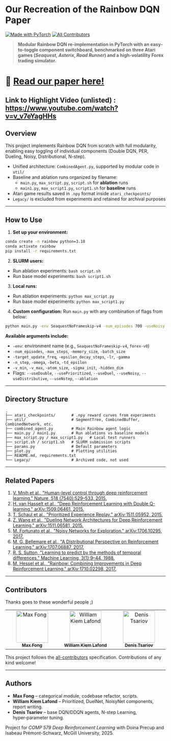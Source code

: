 # Our Recreation of the Rainbow DQN Paper

[![Made with PyTorch](https://img.shields.io/badge/PyTorch-2.1%2B-EE4C2C?logo=pytorch&logoColor=white)](https://pytorch.org)  [![All Contributors](https://img.shields.io/badge/all_contributors-3-orange.svg?style=flat-square)](#contributors)

> **Modular Rainbow DQN re‑implementation in PyTorch with an easy‐to‑toggle component switchboard, benchmarked on three Atari games (*Seaquest*, *Asterix*, *Road Runner*) and a high‑volatility Forex trading simulator.**

# 📄 [Read our paper here!](COMP579__Recreating_Rainbow___Final_Report.pdf)

Link to Highlight Video (unlisted) : https://www.youtube.com/watch?v=v_v7eYagHHs
---
## Overview
This project implements Rainbow DQN from scratch with full modularity, enabling easy toggling of individual components (Double DQN, PER, Dueling, Noisy, Distributional, N-step).

- Unified architecture: `CombinedAgent.py`, supported by modular code in `util/`
- Baseline and ablation runs organized by filename:
  - `main.py`, `max_script.py`, `script.sh` for **ablation** runs
  - `main1.py`, `max_script1.py`, `script1.sh` for **baseline** runs
- Atari game results saved in `.npy` format inside `atari_checkpoints/`
- `Legacy/` is excluded from experiments and retained for archival purposes

---
## How to Use

1. **Set up your environment:**
```bash
conda create -n rainbow python=3.10
conda activate rainbow
pip install -r requirements.txt
```

2. **SLURM users:**
- Run ablation experiments: `bash script.sh`
- Run base model experiments: `bash script1.sh`

3. **Local runs:**
- Run ablation experiments: `python max_script.py`
- Run base model experiments: `python max_script1.py`

4. **Custom configuration:**
Run `main.py` with any combination of flags from below:
```bash
python main.py -env SeaquestNoFrameskip-v4 -num_episodes 700 -useNoisy -useDuel -useDouble
```
**Available arguments include:**
- `-env`: environment name (e.g., `SeaquestNoFrameskip-v4`, `forex-v0`)
- `-num_episodes`, `-max_steps`, `-memory_size`, `-batch_size`
- `-target_update_freq`, `-epsilon_decay_steps`, `-lr`, `-gamma`
- `-n_step`, `-omega`, `-beta`, `-td_epsilon`
- `-v_min`, `-v_max`, `-atom_size`, `-sigma_init`, `-hidden_dim`
- Flags: `--useDouble`, `--usePrioritized`, `--useDuel`, `--useNoisy`, `--useDistributive`, `--useNstep`, `--ablation`

---
## Directory Structure
```text
.
├── atari_checkpoints/       # .npy reward curves from experiments
├── util/                    # SegmentTree, CombinedBuffer, CombinedNetwork, etc.
├── combined_agent.py        # Main Rainbow agent logic
├── main.py / main1.py       # Run ablations vs baseline models
├── max_script.py / max_script1.py   # Local test runners
├── script.sh / script1.sh   # SLURM submission scripts
├── params.py                # Default parameters
├── plot.py                  # Plotting utilities
├── README.md, requirements.txt
└── Legacy/                  # Archived code, not used
```

---
## Related Papers

01. [V. Mnih et al., "Human-level control through deep reinforcement learning." Nature, 518 (7540):529–533, 2015.](https://storage.googleapis.com/deepmind-media/dqn/DQNNaturePaper.pdf)
02. [H. van Hasselt et al., "Deep Reinforcement Learning with Double Q-learning." arXiv:1509.06461, 2015.](https://arxiv.org/pdf/1509.06461.pdf)
03. [T. Schaul et al., "Prioritized Experience Replay." arXiv:1511.05952, 2015.](https://arxiv.org/pdf/1511.05952.pdf)
04. [Z. Wang et al., "Dueling Network Architectures for Deep Reinforcement Learning." arXiv:1511.06581, 2015.](https://arxiv.org/pdf/1511.06581.pdf)
05. [M. Fortunato et al., "Noisy Networks for Exploration." arXiv:1706.10295, 2017.](https://arxiv.org/pdf/1706.10295.pdf)
06. [M. G. Bellemare et al., "A Distributional Perspective on Reinforcement Learning." arXiv:1707.06887, 2017.](https://arxiv.org/pdf/1707.06887.pdf)
07. [R. S. Sutton, "Learning to predict by the methods of temporal differences." Machine Learning, 3(1):9–44, 1988.](http://incompleteideas.net/papers/sutton-88-with-erratum.pdf)
08. [M. Hessel et al., "Rainbow: Combining Improvements in Deep Reinforcement Learning." arXiv:1710.02298, 2017.](https://arxiv.org/pdf/1710.02298.pdf)

---
## Contributors

Thanks goes to these wonderful people ;)

<!-- ALL-CONTRIBUTORS-LIST:START - Do not remove or modify this section -->
<!-- markdownlint-disable -->
<table>
  <tbody>
    <tr>
      <td align="center" valign="top" width="20%">
        <a href="https://github.com/max-fong">
          <img src="https://avatars.githubusercontent.com/u/143747815?v=4" width="100px;" alt="Max Fong"/><br />
          <sub><b>Max Fong</b></sub>
        </a><br />
      </td>
      <td align="center" valign="top" width="20%">
        <a href="https://github.com/William-Lafond">
          <img src="https://avatars.githubusercontent.com/u/98282992?v=4" width="100px;" alt="William Kiem Lafond"/><br />
          <sub><b>William Kiem Lafond</b></sub>
        </a><br />
      </td>
      <td align="center" valign="top" width="20%">
        <a href="https://github.com/denistsariov">
          <img src="https://avatars.githubusercontent.com/u/107961778?v=4" width="100px;" alt="Denis Tsariov"/><br />
          <sub><b>Denis Tsariov</b></sub>
        </a><br />
      </td>
    </tr>
  </tbody>
</table>
<!-- markdownlint-enable -->
<!-- ALL-CONTRIBUTORS-LIST:END -->

This project follows the [all-contributors](https://github.com/all-contributors/all-contributors) specification. Contributions of any kind welcome!

---
## Authors
* **Max Fong** – categorical module, codebase refactor, scripts.
* **William Kiem Lafond** – Prioritized, DuelNet, NoisyNet components, report writing.
* **Denis Tsariov** – base DQN/DDQN agents, N-step Learning, hyper‑parameter tuning.

Project for *COMP 579 Deep Reinforcement Learning* with Doina Precup and Isabeau Prémont-Schwarz, McGill University, 2025.


